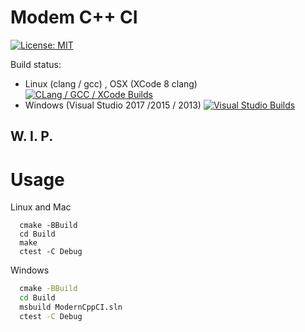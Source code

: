 # Modem C++ CI

[![License: MIT](https://img.shields.io/badge/License-MIT-blue.svg)](/LICENSE)

Build status:
- Linux (clang  / gcc) , OSX (XCode 8 clang) [![CLang  / GCC / XCode Builds](https://travis-ci.org/LearningByExample/ModernCppCI.svg?branch=master)](https://travis-ci.org/LearningByExample/ModernCppCI)
- Windows (Visual Studio 2017 /2015 / 2013) [![Visual Studio Builds](https://ci.appveyor.com/api/projects/status/t6i95u07gw1gqhql/branch/master?svg=true)](https://ci.appveyor.com/project/juan-medina/moderncppci/branch/master)


## W. I. P.

# Usage

Linux and Mac

```shell
  cmake -BBuild
  cd Build
  make
  ctest -C Debug
```

Windows

```bat
  cmake -BBuild
  cd Build
  msbuild ModernCppCI.sln
  ctest -C Debug
```
